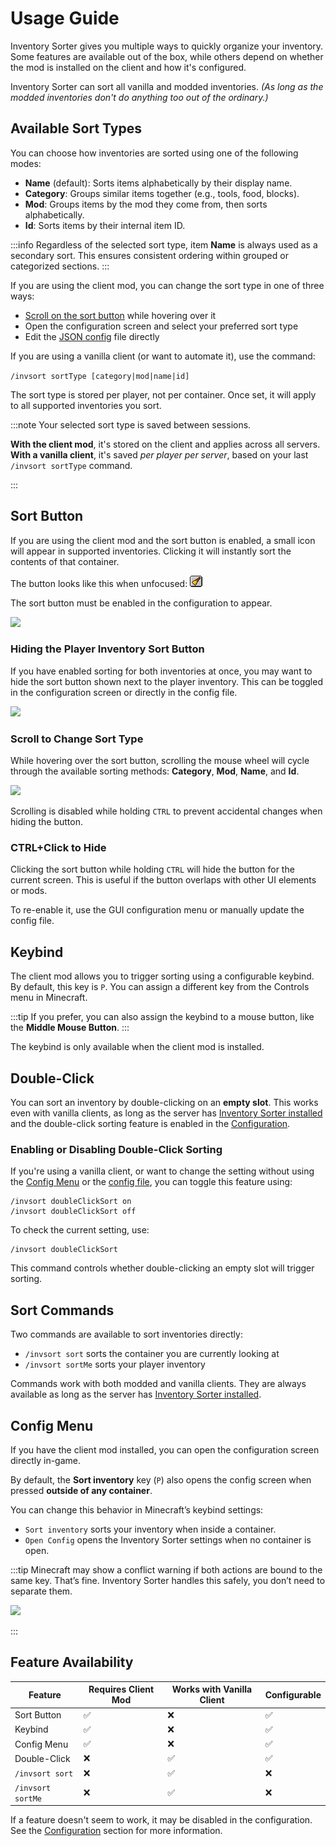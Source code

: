 # Usage Guide

Inventory Sorter gives you multiple ways to quickly organize your inventory.
Some features are available out of the box, while others depend on whether the mod is installed on the
client and how it's configured.

Inventory Sorter can sort all vanilla and modded inventories.
_(As long as the modded inventories don't do anything too out of the ordinary.)_

## Available Sort Types

You can choose how inventories are sorted using one of the following modes:

- **Name** (default): Sorts items alphabetically by their display name.
- **Category**: Groups similar items together (e.g., tools, food, blocks).
- **Mod**: Groups items by the mod they come from, then sorts alphabetically.
- **Id**: Sorts items by their internal item ID.

:::info
Regardless of the selected sort type, item **Name** is always used as a secondary sort.
This ensures consistent ordering within grouped or categorized sections.
:::


If you are using the client mod, you can change the sort type in one of three ways:

- [Scroll on the sort button](#scroll-to-change-sort-type) while hovering over it
- Open the configuration screen and select your preferred sort type
- Edit the [JSON config][configuration] file directly

If you are using a vanilla client (or want to automate it), use the command:

`/invsort sortType [category|mod|name|id]`

The sort type is stored per player, not per container.
Once set, it will apply to all supported inventories you sort.

:::note
Your selected sort type is saved between sessions.

**With the client mod**, it's stored on the client and applies across all servers. <br/>
**With a vanilla client**, it's saved *per player per server*, based on your last `/invsort sortType` command.

:::

## Sort Button

If you are using the client mod and the sort button is enabled, a small icon will appear in supported inventories.
Clicking it will instantly sort the contents of that container.

The button looks like this when unfocused: ![Sort Button (Unfocused)](https://raw.githubusercontent.com/KyrptonaughtMC/Inventory-Sorter/main/src/main/resources/assets/inventorysorter/textures/gui/button_unfocused.png)

The sort button must be enabled in the configuration to appear.

![](/img/usage-guide/sort-button.png)

### Hiding the Player Inventory Sort Button

If you have enabled sorting for both inventories at once, you may want to hide the sort button shown next to the player inventory.
This can be toggled in the configuration screen or directly in the config file.

![](/img/usage-guide/player-inventory-button-config.png)

### Scroll to Change Sort Type

While hovering over the sort button, scrolling the mouse wheel will cycle through the available sorting methods:
**Category**, **Mod**, **Name**, and **Id**.

![](/img/usage-guide/scroll-type.webp)

Scrolling is disabled while holding `CTRL` to prevent accidental changes when hiding the button.

### CTRL+Click to Hide

Clicking the sort button while holding `CTRL` will hide the button for the current screen.
This is useful if the button overlaps with other UI elements or mods.

To re-enable it, use the GUI configuration menu or manually update the config file.

## Keybind

The client mod allows you to trigger sorting using a configurable keybind.
By default, this key is `P`. You can assign a different key from the Controls menu in Minecraft.

:::tip
If you prefer, you can also assign the keybind to a mouse button, like the **Middle Mouse Button**.
:::

The keybind is only available when the client mod is installed.

## Double-Click

You can sort an inventory by double-clicking on an **empty slot**.
This works even with vanilla clients, as long as the server has [Inventory Sorter installed][server-installation]
and the double-click sorting feature is enabled in the [Configuration][configuration].

### Enabling or Disabling Double-Click Sorting

If you're using a vanilla client, or want to change the setting without using the 
[Config Menu](#config-menu) or the [config file][configuration], you can toggle this feature using:

```
/invsort doubleClickSort on
/invsort doubleClickSort off
```

To check the current setting, use:

```
/invsort doubleClickSort
```

This command controls whether double-clicking an empty slot will trigger sorting.


## Sort Commands

Two commands are available to sort inventories directly:

- `/invsort sort` sorts the container you are currently looking at
- `/invsort sortMe` sorts your player inventory

Commands work with both modded and vanilla clients.
They are always available as long as the server has [Inventory Sorter installed][server-installation].

## Config Menu

If you have the client mod installed, you can open the configuration screen directly in-game.

By default, the **Sort inventory** key (`P`) also opens the config screen when pressed **outside of any container**.

You can change this behavior in Minecraft’s keybind settings:
- `Sort inventory` sorts your inventory when inside a container.
- `Open Config` opens the Inventory Sorter settings when no container is open.

:::tip
Minecraft may show a conflict warning if both actions are bound to the same key.
That’s fine. Inventory Sorter handles this safely, you don’t need to separate them.

![](/img/usage-guide/keybinds.png)

:::


## Feature Availability

| Feature           | Requires Client Mod | Works with Vanilla Client | Configurable |
|-------------------|---------------------|---------------------------|--------------|
| Sort Button       | ✅                   | ❌                         | ✅            |
| Keybind           | ✅                   | ❌                         | ✅            |
| Config Menu       | ✅                   | ❌                         | ✅            |
| Double-Click      | ❌                   | ✅                         | ✅            |
| `/invsort sort`   | ❌                   | ✅                         | ❌            |
| `/invsort sortMe` | ❌                   | ✅                         | ❌            |

If a feature doesn't seem to work, it may be disabled in the configuration.
See the [Configuration][configuration] section for more information.

[server-installation]: /getting-started#server-installation
[configuration]: /configuration
